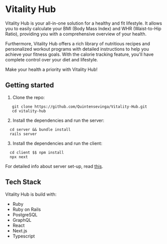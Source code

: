 # Vitality Hub

Vitality Hub is your all-in-one solution for a healthy and fit lifestyle. It allows you to easily calculate your BMI (Body Mass Index) and WHR (Waist-to-Hip Ratio), providing you with a comprehensive overview of your health.

Furthermore, Vitality Hub offers a rich library of nutritious recipes and personalized workout programs with detailed instructions to help you achieve your fitness goals. With the calorie tracking feature, you'll have complete control over your diet and lifestyle.

Make your health a priority with Vitality Hub!

## Getting started
1. Clone the repo:
```
   git clone https://github.com/Quintensevinga/Vitality-Hub.git
   cd vitality-hub
```
2. Install the dependencies and run the server:
```
  cd server && bundle install
  rails server
```
3. Install the dependencies and run the client:
```
  cd client $$ npm install
  npx next
```
For detailed info about server set-up, read [this](https://github.com/Quintensevinga/Vitality-Hub/blob/main/server/README.md).

## Tech Stack
Vitality Hub is build with:
* Ruby
* Ruby on Rails
* PostgreSQL
* GraphQL
* React
* Next.js
* Typescript
